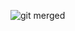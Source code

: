 ![git merged](https://user-images.githubusercontent.com/69133633/200752917-dfdf3b01-7310-40ba-a14f-de82e0cafb82.png)
